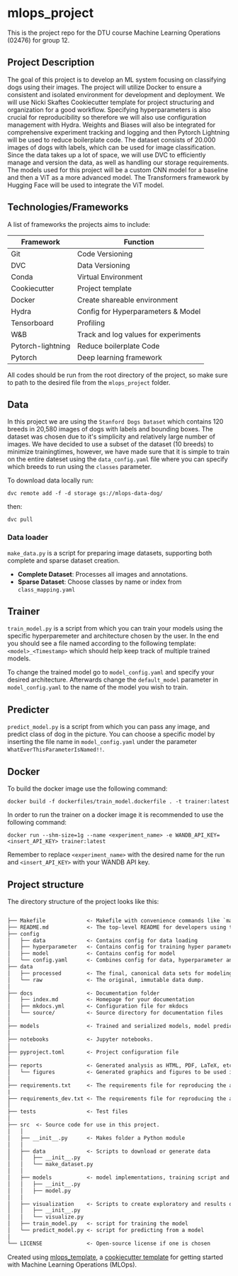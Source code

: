 # mlops_project

This is the project repo for the DTU course Machine Learning Operations (02476) for group 12.

## Project Description

The goal of this project is to develop an ML system focusing on classifying dogs using their images. The project will utilize Docker to ensure a consistent and isolated environment for development and deployment. We will use Nicki Skaftes Cookiecutter template for project structuring and organization for a good workflow. Specifying hyperparameters is also crucial for reproducibility so therefore we will also use configuration management with Hydra. Weights and Biases will also be integrated for comprehensive experiment tracking and logging and then Pytorch Lightning will be used to reduce boilerplate code. The dataset consists of 20.000 images of dogs with labels, which can be used for image classification. Since the data takes up a lot of space, we will use DVC to efficiently manage and version the data, as well as handling our storage requirements. The models used for this project will be a custom CNN model for a baseline and then a ViT as a more advanced model. The Transformers framework by Hugging Face will be used to integrate the ViT model.


## Technologies/Frameworks

A list of frameworks the projects aims to include:

|   Framework  | Function |
| -------- | ------- |
| Git   | Code Versioning    |
| DVC    | Data Versioning   |
| Conda    | Virtual Environment    |
| Cookiecutter   | Project template   |
| Docker   | Create shareable environment  |
| Hydra   | Config for Hyperparameters & Model  |
| Tensorboard | Profiling |
| W&B   | Track and log values for experiments  |
| Pytorch-lightning   | Reduce boilerplate Code |
| Pytorch   | Deep learning framework |

All codes should be run from the root directory of the project, so make sure to path to the desired file from the `mlops_project` folder. 

## Data

In this project we are using the `Stanford Dogs Dataset` which contains 120 breeds in 20,580 images of dogs with labels and bounding boxes. The dataset was chosen due to it's simplicity and relatively large number of images. We have decided to use a subset of the dataset (10 breeds) to minimize trainingtimes, however, we have made sure that it is simple to train on the entire dateset using the `data_config.yaml` file where you can specify which breeds to run using the `classes` parameter.

To download data locally run:

`dvc remote add -f -d storage gs://mlops-data-dog/` 

then:

`dvc pull` 

### Data loader

`make_data.py` is a script for preparing image datasets, supporting both complete and sparse dataset creation.
- **Complete Dataset**: Processes all images and annotations.
- **Sparse Dataset**: Choose classes by name or index from `class_mapping.yaml`

## Trainer

`train_model.py` is a script from which you can train your models using the specific hyperparemeter and architecture chosen by the user. In the end you should see a file named according to the following template: `<model>_<Timestamp>` which should help keep track of multiple trained models. 

To change the trained model go to `model_config.yaml` and specify your desired architecture. Afterwards change the `default_model` parameter in `model_config.yaml` to the name of the model you wish to train.

## Predicter

`predict_model.py` is a script from which you can pass any image, and predict class of dog in the picture. You can choose a specific model by inserting the file name in `model_config.yaml` under the parameter `WhatEverThisParameterIsNamed!!`. 


## Docker

To build the docker image use the following command:

`docker build -f dockerfiles/train_model.dockerfile . -t trainer:latest`

In order to run the trainer on a docker image it is recommended to use the following command:

`docker run --shm-size=1g --name <experiment_name> -e WANDB_API_KEY=<insert_API_KEY> trainer:latest`

Remember to replace `<experiment_name>` with the desired name for the run and `<insert_API_KEY>` with your WANDB API key.



## Project structure

The directory structure of the project looks like this:

```txt

├── Makefile             <- Makefile with convenience commands like `make data` or `make train`
├── README.md            <- The top-level README for developers using this project.
├── config
│   ├── data             <- Contains config for data loading
│   ├── hyperparameter   <- Contains config for training hyper parameters
│   ├── model            <- Contains config for model
│   └── config.yaml      <- Combines config for data, hyperparameter and model
├── data
│   ├── processed        <- The final, canonical data sets for modeling.
│   └── raw              <- The original, immutable data dump.
│
├── docs                 <- Documentation folder
│   ├── index.md         <- Homepage for your documentation
│   ├── mkdocs.yml       <- Configuration file for mkdocs
│   └── source/          <- Source directory for documentation files
│
├── models               <- Trained and serialized models, model predictions, or model summaries
│
├── notebooks            <- Jupyter notebooks.
│
├── pyproject.toml       <- Project configuration file
│
├── reports              <- Generated analysis as HTML, PDF, LaTeX, etc.
│   └── figures          <- Generated graphics and figures to be used in reporting
│
├── requirements.txt     <- The requirements file for reproducing the analysis environment
|
├── requirements_dev.txt <- The requirements file for reproducing the analysis environment
│
├── tests                <- Test files
│
├── src  <- Source code for use in this project.
│   │
│   ├── __init__.py      <- Makes folder a Python module
│   │
│   ├── data             <- Scripts to download or generate data
│   │   ├── __init__.py
│   │   └── make_dataset.py
│   │
│   ├── models           <- model implementations, training script and prediction script
│   │   ├── __init__.py
│   │   ├── model.py
│   │
│   ├── visualization    <- Scripts to create exploratory and results oriented visualizations
│   │   ├── __init__.py
│   │   └── visualize.py
│   ├── train_model.py   <- script for training the model
│   └── predict_model.py <- script for predicting from a model
│
└── LICENSE              <- Open-source license if one is chosen
```

Created using [mlops_template](https://github.com/SkafteNicki/mlops_template),
a [cookiecutter template](https://github.com/cookiecutter/cookiecutter) for getting
started with Machine Learning Operations (MLOps).
